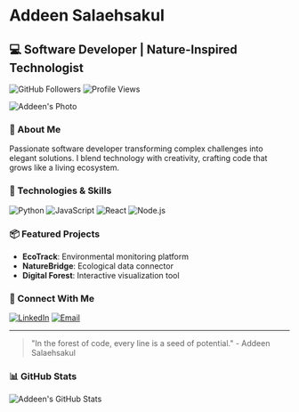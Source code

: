 # Addeen Salaehsakul 

## 💻 Software Developer | Nature-Inspired Technologist

![GitHub Followers](https://img.shields.io/github/followers/addeen?style=social)
![Profile Views](https://komarev.com/ghpvc/?username=addeen&color=green)

![Addeen's Photo](https://i.ibb.co/7WwNGMh/IMG-4579.jpg) <!-- รูปภาพที่คุณให้มา -->

### 🌿 About Me
Passionate software developer transforming complex challenges into elegant solutions. I blend technology with creativity, crafting code that grows like a living ecosystem.

### 🚀 Technologies & Skills
![Python](https://img.shields.io/badge/-Python-05122A?style=flat&logo=python)
![JavaScript](https://img.shields.io/badge/-JavaScript-05122A?style=flat&logo=javascript)
![React](https://img.shields.io/badge/-React-05122A?style=flat&logo=react)
![Node.js](https://img.shields.io/badge/-Node.js-05122A?style=flat&logo=node.js)

### 📦 Featured Projects
- **EcoTrack**: Environmental monitoring platform
- **NatureBridge**: Ecological data connector
- **Digital Forest**: Interactive visualization tool

### 🌱 Connect With Me
[![LinkedIn](https://img.shields.io/badge/LinkedIn-Connect-blue?style=for-the-badge&logo=linkedin)](https://linkedin.com/in/addeen)
[![Email](https://img.shields.io/badge/Email-Contact-red?style=for-the-badge&logo=gmail)](mailto:addeen.salaehsakul@gmail.com)

---

> "In the forest of code, every line is a seed of potential." - Addeen Salaehsakul

### 📊 GitHub Stats
![Addeen's GitHub Stats](https://github-readme-stats.vercel.app/api?username=addeen&show_icons=true&theme=radical)
